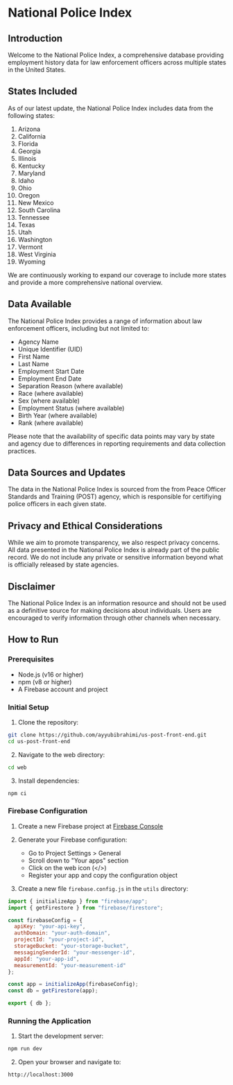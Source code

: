 # National Police Index

## Introduction

Welcome to the National Police Index, a comprehensive database providing employment history data for law enforcement officers across multiple states in the United States. 
## States Included

As of our latest update, the National Police Index includes data from the following states:

1. Arizona
2. California
3. Florida
4. Georgia
5. Illinois
6. Kentucky
7. Maryland
8. Idaho
9. Ohio
10. Oregon
11. New Mexico
12. South Carolina
13. Tennessee
14. Texas
15. Utah
16. Washington
17. Vermont
18. West Virginia
19. Wyoming

We are continuously working to expand our coverage to include more states and provide a more comprehensive national overview.

## Data Available

The National Police Index provides a range of information about law enforcement officers, including but not limited to:

- Agency Name
- Unique Identifier (UID)
- First Name
- Last Name
- Employment Start Date
- Employment End Date
- Separation Reason (where available)
- Race (where available)
- Sex (where available)
- Employment Status (where available)
- Birth Year (where available)
- Rank (where available)

Please note that the availability of specific data points may vary by state and agency due to differences in reporting requirements and data collection practices.

## Data Sources and Updates

The data in the National Police Index is sourced from the from Peace Officer Standards and Training (POST) agency, which is responsible for certifiying police officers in each given state. 

## Privacy and Ethical Considerations

While we aim to promote transparency, we also respect privacy concerns. All data presented in the National Police Index is already part of the public record. We do not include any private or sensitive information beyond what is officially released by state agencies.

## Disclaimer

The National Police Index is an information resource and should not be used as a definitive source for making decisions about individuals. Users are encouraged to verify information through other channels when necessary.

## How to Run

### Prerequisites
- Node.js (v16 or higher)
- npm (v8 or higher)
- A Firebase account and project

### Initial Setup

1. Clone the repository:
```bash
git clone https://github.com/ayyubibrahimi/us-post-front-end.git
cd us-post-front-end
```

2. Navigate to the web directory:
```bash
cd web
```

3. Install dependencies:
```bash
npm ci
```

### Firebase Configuration

1. Create a new Firebase project at [Firebase Console](https://console.firebase.google.com/)

2. Generate your Firebase configuration:
   - Go to Project Settings > General
   - Scroll down to "Your apps" section
   - Click on the web icon (</>)
   - Register your app and copy the configuration object

3. Create a new file `firebase.config.js` in the `utils` directory:
```javascript
import { initializeApp } from "firebase/app";
import { getFirestore } from "firebase/firestore";

const firebaseConfig = {
  apiKey: "your-api-key",
  authDomain: "your-auth-domain",
  projectId: "your-project-id",
  storageBucket: "your-storage-bucket",
  messagingSenderId: "your-messenger-id",
  appId: "your-app-id",
  measurementId: "your-measurement-id"
};

const app = initializeApp(firebaseConfig);
const db = getFirestore(app);

export { db };
```

### Running the Application

1. Start the development server:
```bash
npm run dev
```

2. Open your browser and navigate to:
```
http://localhost:3000
```
